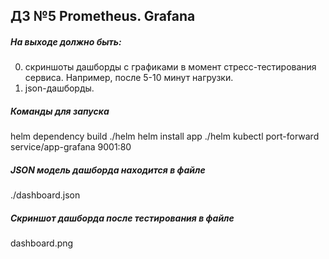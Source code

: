 ## ДЗ №5 Prometheus. Grafana
##### На выходе должно быть:
0) скриншоты дашборды с графиками в момент стресс-тестирования сервиса. Например, после 5-10 минут нагрузки.
1) json-дашборды.

##### Команды для запуска
helm dependency build ./helm
helm install app ./helm
kubectl port-forward service/app-grafana 9001:80
##### JSON модель дашборда находится в файле 
./dashboard.json
##### Скриншот дашборда после тестирования в файле 
dashboard.png

